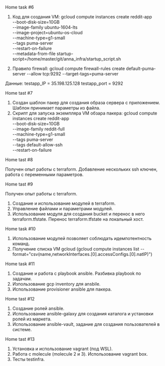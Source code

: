 
Home task #6

1. Код для создания VM:
gcloud compute instances create reddit-app\
  --boot-disk-size=10GB \
  --image-family ubuntu-1604-lts \
  --image-project=ubuntu-os-cloud \
  --machine-type=g1-small \
  --tags puma-server \
  --restart-on-failure \
  --metadata-from-file startup-script=/home/master/git/anna_infra/startup_script.sh

2. Правило firewall: gcloud compute firewall-rules create default-puma-server --allow tcp:9292 --target-tags=puma-server

Данные:
testapp_IP = 35.198.125.128
testapp_port = 9292

Home tast #7

1. Создан шаблон пакер для создания образа сервера с приложением. Шаблон принимает параметры из файла.
2. Скрипт для запуска экземпляра VM обзара пакера:
gcloud compute instances create reddit-app\
  --boot-disk-size=10GB \
  --image-family reddit-full \
  --machine-type=g1-small \
  --tags puma-server \
  --tags default-allow-ssh \
  --restart-on-failure

Home tast #8

Получен опыт работы с terraform. Добавление нескольких ssh ключен, работа с переменными параметров.

Home tast #9

Получен опыт работы с terraform.
1. Создание и использование модулей в terraform.
2. Управление файлами и параметрами модулей.
3. Использование модуля для создания bucket и перенос в него terraform.tfstate. Перенос terraform.tfstate на локальный хост.

Home task #10

1. Использование модулей позволяет соблюдать идемпотентность команд.
2. Получение списка VM gcloud (gcloud compute instances list --format="csv(name,networkInterfaces.[0].accessConfigs.[0].natIP)")

Home task #11

1. Создание и работа с playbook ansible. Разбивка playbook по задачам.
2. Изпользование gcp inventory для ansbile.
3. Использование provisioner ansible для пакера.

Home tast #12

1. Создание ролей ansible.
2. Использование ansible-galaxy для создания каталога и установки ролей из маркета.
3. Использование ansible-vault, задание для создания пользователей в системе.

Home tast #13

1. Установка и использование vagrant (под WSL).
2. Работа с molecule (molecule 2 и 3). Использование vagrant box.
3. Тесты testinfra.

